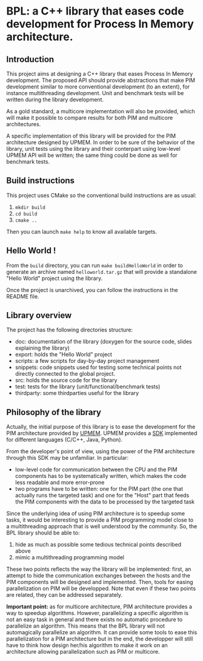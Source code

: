 
# BPL: a C++ library that eases code development for Process In Memory architecture.

## Introduction

This project aims at designing a C++ library that eases Process In Memory development. The proposed API should provide abstractions that make PIM development similar to more conventional development (to an extent), for instance multithreading development. Unit and benchmark tests will be written during the library development.

As a gold standard, a multicore implementation will also be provided, which will make it possible to compare results for both PIM and multicore architectures.

A specific implementation of this library will be provided for the PIM architecture designed by UPMEM. In order to be sure of the behavior of the library, unit tests using the library and their conterpart using low-level UPMEM API will be written; the same thing could be done as well for benchmark tests.

## Build instructions

This project uses CMake so the conventional build instructions are as usual:
1. `mkdir build`
2. `cd build`
3. `cmake ..`

Then you can launch `make help` to know all available targets.

## Hello World !

From the `build` directory, you can run `make buildHelloWorld` in order to generate an archive named `helloworld.tar.gz` that will provide a standalone "Hello World" project using the library.

Once the project is unarchived, you can follow the instructions in the README file.

## Library overview

The project has the following directories structure:
- doc: documentation of the library (doxygen for the source code, slides explaining the library)
- export: holds the "Hello World" project
- scripts: a few scripts for day-by-day project management
- snippets: code snippets used for testing some technical points not directly connected to the global project.
- src: holds the source code for the library
- test: tests for the library (unit/functional/benchmark tests)
- thirdparty: some thirdparties useful for the library

## Philosophy of the library 

Actually, the initial purpose of this library is to ease the development for the PIM architecture provided by [UPMEM](https://www.upmem.com/). UPMEM provides a [SDK](https://sdk.upmem.com/2023.1.0/index.html) implemented for different languages (C/C++, Java, Python).

From the developer's point of view, using the power of the PIM architecture through this SDK may be unfamiliar. In particular:
- low-level code for communication between the CPU and the PIM components has to be systematically written, which makes the code less readable and more error-prone
- two programs have to be written: one for the PIM part (the one that actually runs the targeted task) and one for the "Host" part that feeds the PIM components with the data to be processed by the targeted task

Since the underlying idea of using PIM architecture is to speedup some tasks, it would be interesting to provide a PIM programming model close to a multithreading approach that is well understood by the community. So, the BPL library should be able to:
1. hide as much as possible some tedious technical points described above
2. mimic a multithreading programming model

These two points reflects the way the library will be implemented: first, an attempt to hide the communication exchanges between the hosts and the PIM components will be designed and implemented. Then, tools for easing parallelization on PIM will be developped. Note that even if these two points are related, they can be addressed separately. 

**Important point:**  as for multicore architecture, PIM architecture provides a way to speedup algorithms. However, parallelizing a specific algorithm is not an easy task in general and there exists no automatic procedure to parallelize an algorithm. This means that  the BPL library will not automagically parallelize an algorithm. It can provide some tools to ease this parallelization for a PIM architecture but in the end, the developper will still have to think how design her/his algorithm to make it work on an architecture allowing parallelization such as PIM or multicore.





